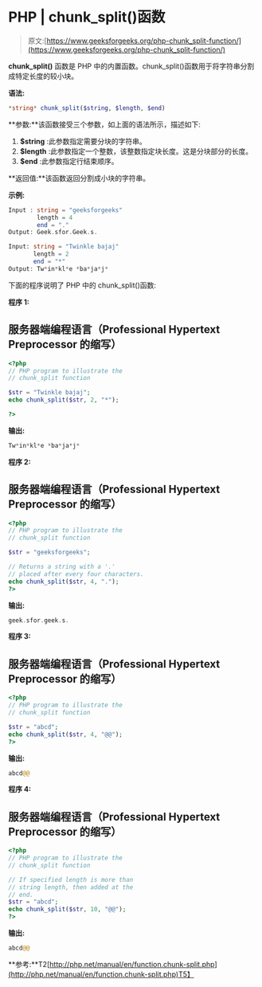 # PHP | chunk_split()函数

> 原文:[https://www.geeksforgeeks.org/php-chunk_split-function/](https://www.geeksforgeeks.org/php-chunk_split-function/)

**chunk_split()** 函数是 PHP 中的内置函数。chunk_split()函数用于将字符串分割成特定长度的较小块。

**语法:**

```php
*string* chunk_split($string, $length, $end)

```

**参数:**该函数接受三个参数，如上面的语法所示，描述如下:

1.  **$string** :此参数指定需要分块的字符串。
2.  **$length** :此参数指定一个整数，该整数指定块长度。这是分块部分的长度。
3.  **$end** :此参数指定行结束顺序。

**返回值:**该函数返回分割成小块的字符串。

**示例:**

```php
Input : string = "geeksforgeeks" 
        length = 4
        end = "."
Output: Geek.sfor.Geek.s. 

Input: string = "Twinkle bajaj" 
       length = 2 
       end = "*" 
Output: Tw*in*kl*e *ba*ja*j* 

```

下面的程序说明了 PHP 中的 chunk_split()函数:

**程序 1:**

## 服务器端编程语言（Professional Hypertext Preprocessor 的缩写）

```php
<?php
// PHP program to illustrate the 
// chunk_split function

$str = "Twinkle bajaj";
echo chunk_split($str, 2, "*");

?>
```

**输出:**

```php
Tw*in*kl*e *ba*ja*j* 

```

**程序 2:**

## 服务器端编程语言（Professional Hypertext Preprocessor 的缩写）

```php
<?php
// PHP program to illustrate the 
// chunk_split function

$str = "geeksforgeeks";

// Returns a string with a '.'
// placed after every four characters.
echo chunk_split($str, 4, ".");
?>
```

**输出:**

```php
geek.sfor.geek.s. 

```

**程序 3:**

## 服务器端编程语言（Professional Hypertext Preprocessor 的缩写）

```php
<?php
// PHP program to illustrate the 
// chunk_split function

$str = "abcd";
echo chunk_split($str, 4, "@@");
?>
```

**输出:**

```php
abcd@@

```

**程序 4:**

## 服务器端编程语言（Professional Hypertext Preprocessor 的缩写）

```php
<?php
// PHP program to illustrate the 
// chunk_split function

// If specified length is more than
// string length, then added at the
// end.
$str = "abcd";
echo chunk_split($str, 10, "@@");
?>
```

**输出:**

```php
abcd@@

```

**参考:**T2[http://php.net/manual/en/function.chunk-split.php](http://php.net/manual/en/function.chunk-split.php)T5】